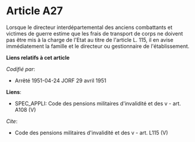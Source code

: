 # Article A27

Lorsque le directeur interdépartemental des anciens combattants et victimes de guerre estime que les frais de transport de
corps ne doivent pas être mis à la charge de l'Etat au titre de l'article L. 115, il en avise immédiatement la famille et le
directeur ou gestionnaire de l'établissement.

**Liens relatifs à cet article**

_Codifié par_:

  - Arrêté 1951-04-24 JORF 29 avril 1951

**Liens**:

  - SPEC_APPLI: Code des pensions militaires d'invalidité et des v - art. A108 (V)

_Cite_:

  - Code des pensions militaires d'invalidité et des v - art. L115 (V)
